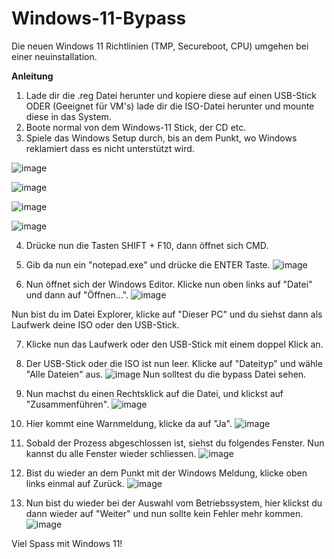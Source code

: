 # Windows-11-Bypass
Die neuen Windows 11 Richtlinien (TMP, Secureboot, CPU) umgehen bei einer neuinstallation.

**Anleitung**
1. Lade dir die .reg Datei herunter und kopiere diese auf einen USB-Stick ODER (Geeignet für VM's) lade dir die ISO-Datei herunter und mounte diese in das System.
2. Boote normal von dem Windows-11 Stick, der CD etc.
3. Spiele das Windows Setup durch, bis an dem Punkt, wo Windows reklamiert dass es nicht unterstützt wird.

![image](https://user-images.githubusercontent.com/76796007/162907563-0b0d3554-bf48-41fc-853a-f8616fdd33a9.png)

![image](https://user-images.githubusercontent.com/76796007/162907688-4b621c81-23bd-45e8-9926-9d56cc0a8c7b.png)

![image](https://user-images.githubusercontent.com/76796007/162907741-de49177f-aa36-4dc0-8577-1301e9b6cf03.png)

![image](https://user-images.githubusercontent.com/76796007/162907807-59b074c0-b74b-4550-b6d5-54f08db2c198.png)

4. Drücke nun die Tasten SHIFT + F10, dann öffnet sich CMD.
5. Gib da nun ein "notepad.exe" und drücke die ENTER Taste.
![image](https://user-images.githubusercontent.com/76796007/162908066-948ee450-5985-452c-bc59-6824d6e1f251.png)

6. Nun öffnet sich der Windows Editor. Klicke nun oben links auf "Datei" und dann auf "Öffnen...".
![image](https://user-images.githubusercontent.com/76796007/162908245-f0bf9806-f38b-4716-8a86-a1b29f2881d4.png)

Nun bist du im Datei Explorer, klicke auf "Dieser PC" und du siehst dann als Laufwerk deine ISO oder den USB-Stick.

7. Klicke nun das Laufwerk oder den USB-Stick mit einem doppel Klick an.

8. Der USB-Stick oder die ISO ist nun leer. Klicke auf "Dateityp" und wähle "Alle Dateien" aus.
![image](https://user-images.githubusercontent.com/76796007/162909011-28084154-e8dc-483a-a1fd-47c65a0c14df.png)
Nun solltest du die bypass Datei sehen.

9. Nun machst du einen Rechtsklick auf die Datei, und klickst auf "Zusammenführen".
![image](https://user-images.githubusercontent.com/76796007/162909320-6e9b7421-1fb2-49c9-a9b3-20a246a49520.png)

10. Hier kommt eine Warnmeldung, klicke da auf "Ja".
![image](https://user-images.githubusercontent.com/76796007/162909447-9c337e5e-0dd0-4d77-9680-d0928dccc4e8.png)

11. Sobald der Prozess abgeschlossen ist, siehst du folgendes Fenster. Nun kannst du alle Fenster wieder schliessen.
![image](https://user-images.githubusercontent.com/76796007/162909595-ad54aeae-e3ce-4c58-80ac-4a35a2bf5a0e.png)

12. Bist du wieder an dem Punkt mit der Windows Meldung, klicke oben links einmal auf Zurück.
![image](https://user-images.githubusercontent.com/76796007/162909808-ad60098d-41ef-4619-b19c-f63d88023964.png)

13. Nun bist du wieder bei der Auswahl vom Betriebssystem, hier klickst du dann wieder auf "Weiter" und nun sollte kein Fehler mehr kommen.
![image](https://user-images.githubusercontent.com/76796007/162909963-e024b927-fe2f-432f-945f-d2fe06982e9e.png)

Viel Spass mit Windows 11!



 
